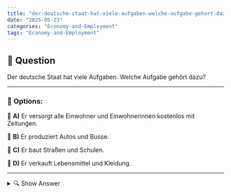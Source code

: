```yaml
---
title: "der-deutsche-staat-hat-viele-aufgaben-welche-aufgabe-gehort-dazu"
date: "2025-05-23"
categories: "Economy-and-Employment"
tags: "Economy-and-Employment"
---
```


## 📌 **Question**

Der deutsche Staat hat viele Aufgaben. Welche Aufgabe gehört dazu?



---

### 📝 **Options:**

🔘 **A)** Er versorgt alle Einwohner und Einwohnerinnen kostenlos mit Zeitungen.

🔘 **B)** Er produziert Autos und Busse.

🔘 **C)** Er baut Straßen und Schulen.

🔘 **D)** Er verkauft Lebensmittel und Kleidung.

---

<details>
  <summary>🔍 Show Answer</summary>

  <p>
💡  <b>Correct Answer:</b>  c
  </p>
  <p>
    📖<b>Explanation:</b>
    Der deutsche Staat hat eine Vielzahl von Aufgaben, die sich auf das Gemeinwohl und das Funktionieren der Gesellschaft konzentrieren. Zu den Kernaufgaben gehört die Förderung von Infrastruktur, Bildung und sozialen Diensten. Straßenbau und der Bau von Schulen sind typische staatliche Aufgaben, da sie die Mobilität und Bildung der Bürger unterstützen und somit zum Fortschritt der Gesellschaft beitragen. Diese Funktionen stehen im Gegensatz zur Produktion von Verbrauchsgütern wie Autos oder der Verteilung von Zeitungen, welche normalerweise von privaten Unternehmen übernommen werden. Lebensmittel- und Kleidungsverkäufe sind ebenfalls privatwirtschaftliche Tätigkeiten.
  </p>
</details>
